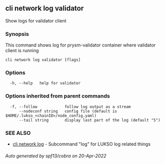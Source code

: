 ## cli network log validator

Show logs for validator client

### Synopsis

This command shows log for prysm-validator container where validator client is running

```
cli network log validator [flags]
```

### Options

```
  -h, --help   help for validator
```

### Options inherited from parent commands

```
  -f, --follow            follow log output as a stream
      --nodeconf string   config file (default is $HOME/.lukso_<chainID>/node_config.yaml)
      --tail string       display last part of the log (default "5")
```

### SEE ALSO

* [cli network log](cli_network_log.md)	 - Subcommand "log" for LUKSO log related things

###### Auto generated by spf13/cobra on 20-Apr-2022
